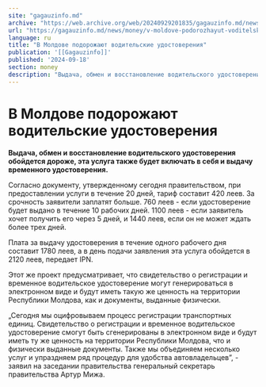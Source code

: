 ```yaml
---
site: "gagauzinfo.md"
archive: "https://web.archive.org/web/20240929201835/gagauzinfo.md/news/money/v-moldove-podorozhayut-voditelskie-udostovereniya"
url: "https://gagauzinfo.md/news/money/v-moldove-podorozhayut-voditelskie-udostovereniya"
language: ru
title: "В Молдове подорожают водительские удостоверения"
publication: '[[Gagauzinfo]]'
published: '2024-09-18'
section: money
description: "Выдача, обмен и восстановление водительского удостоверения обойдется дороже, эта услуга также будет включать в себя и выдачу временного удостоверения."
---
```


# В Молдове подорожают водительские удостоверения

**Выдача, обмен и восстановление водительского удостоверения обойдется дороже, эта услуга также будет включать в себя и выдачу временного удостоверения.**

Согласно документу, утвержденному сегодня правительством, при предоставлении услуги в течение 20 дней, тариф составит 420 леев. За срочность заявители заплатят больше. 760 леев - если удостоверение будет выдано в течение 10 рабочих дней. 1100 леев - если заявитель хочет получить его через 5 дней, и 1440 леев, если он не может ждать более трех дней.

Плата за выдачу удостоверения в течение одного рабочего дня составит 1780 леев, а в день подачи заявления эта услуга обойдется в 2120 леев, передает IPN.

Этот же проект предусматривает, что свидетельство о регистрации и временное водительское удостоверение могут генерироваться в электронном виде и будут иметь такую же ценность на территории Республики Молдова, как и документы, выданные физически.

„Сегодня мы оцифровываем процесс регистрации транспортных единиц. Свидетельство о регистрации и временное водительское удостоверение смогут быть сгенерированы в электронном виде и будут иметь ту же ценность на территории Республики Молдова, что и физически выданные документы. Также мы объединяем несколько услуг и упраздняем ряд процедур для удобства автовладельцев”, - заявил на заседании правительства генеральный секретарь правительства Артур Мижа.
